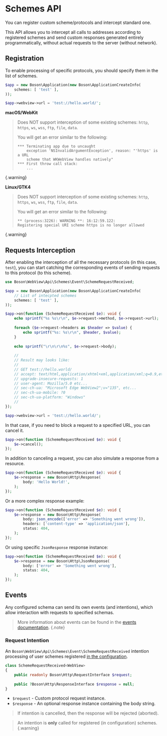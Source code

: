 # Schemes API

You can register custom scheme/protocols and intercept standard one.

This API allows you to intercept all calls to addresses according to 
registered schemes and send custom responses generated entirely 
programmatically, without actual requests to the server (without network).

## Registration

To enable processing of specific protocols, you should specify
them in the list of schemes.

```php
$app = new Boson\Application(new Boson\ApplicationCreateInfo(
    schemes: [ 'test' ],
));

$app->webview->url = 'test://hello.world/';
```

**macOS/WebKit**

> Does NOT support interception of some existing schemes:
> `http`, `https`, `ws`, `wss`, 
> `ftp`, `file`, `data`.
> 
> You will get an error similar to the following:
> ```
> *** Terminating app due to uncaught 
>     exception 'NSInvalidArgumentException', reason: "'https' is a URL 
>     scheme that WKWebView handles natively"
> *** First throw call stack:
>     ...
> ```
{.warning}

**Linux/GTK4**

> Does NOT support interception of some existing schemes:
> `http`, `https`, `ws`, `wss`, 
> `ftp`, `file`, `data`.
> 
> You will get an error similar to the following:
> ```
> ** (process:3226): WARNING **: 16:12:59.122: 
> Registering special URI scheme https is no longer allowed
> ```
{.warning}

## Requests Interception

After enabling the interception of all the necessary protocols (in this
case, `test`), you can start catching the corresponding events of sending
requests to this protocol (to this scheme).

```php
use Boson\WebView\Api\Schemes\Event\SchemeRequestReceived;

$app = new Boson\Application(new Boson\ApplicationCreateInfo(
    // List of intecpted schemes
    schemes: [ 'test' ],
));

$app->on(function (SchemeRequestReceived $e): void {
    echo sprintf("%s %s\r\n", $e->request->method, $e->request->url);
    
    foreach ($e->request->headers as $header => $value) {
        echo sprintf("%s: %s\r\n", $header, $value);
    }
    
    echo sprintf("\r\n\r\n%s", $e->request->body);
    
    //
    // Result may looks like:
    //
    // GET test://hello.world/
    // accept: text/html,application/xhtml+xml,application/xml;q=0.9,etc...
    // upgrade-insecure-requests: 1
    // user-agent: Mozilla/5.0 etc...
    // sec-ch-ua: "Microsoft Edge WebView2";v="135", etc...
    // sec-ch-ua-mobile: ?0
    // sec-ch-ua-platform: "Windows"
    //
});

$app->webview->url = 'test://hello.world/';
```

In that case, if you need to block a request to a specified URL,
you can cancel it.

```php
$app->on(function (SchemeRequestReceived $e): void {
    $e->cancel();
});
```

In addition to canceling a request, you can also simulate a
response from a resource.

```php
$app->on(function (SchemeRequestReceived $e): void {
    $e->response = new Boson\Http\Response(
        body: 'Hello World!',
    );
});
```

Or a more complex response example:

```php
$app->on(function (SchemeRequestReceived $e): void {
    $e->response = new Boson\Http\Response(
        body: json_encode(['error' => 'Something went wrong']),
        headers: ['content-type' => 'application/json'],
        status: 404,
    );
});
```

Or using specific `JsonResponse` response instance:

```php
$app->on(function (SchemeRequestReceived $e): void {
    $e->response = new Boson\Http\JsonResponse(
        body: ['error' => 'Something went wrong'],
        status: 404,
    );
});
```


## Events

Any configured schema can send its own events (and intentions), which allow
interaction with requests to specified schemas.


> More information about events can be found in the 
> [events documentation](events.md).
{.note}

### Request Intention

An `Boson\WebView\Api\Schemes\Event\SchemeRequestReceived` intention processing of user schemes
registered [in the configuration](application-configuration.md#intercepted-schemes).

```php
class SchemeRequestReceived<WebView> 
{
    public readonly Boson\Http\RequestInterface $request;
    
    public ?Boson\Http\ResponseInterface $response = null;
}
```

- `$request` - Custom protocol request instance.
- `$response` - An optional response instance containing the body string.


> If intention is cancelled, then the response will be rejected (aborted).


> An intention is **only** called for registered (in configuration) schemes.
{.warning}